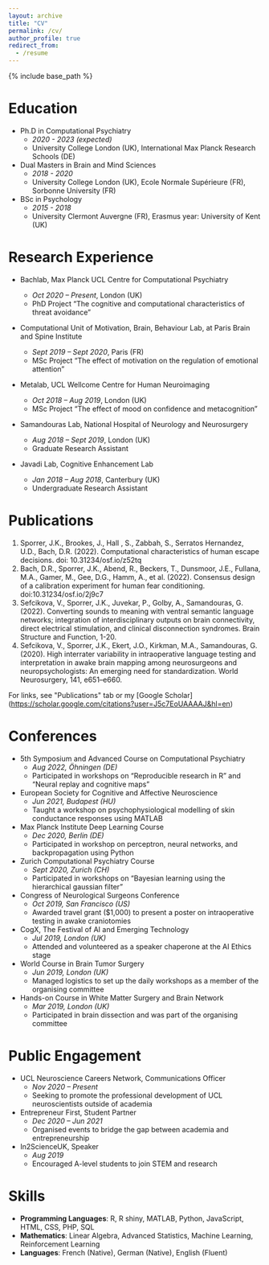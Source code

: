 ```yaml
---
layout: archive
title: "CV"
permalink: /cv/
author_profile: true
redirect_from:
  - /resume
---
```


{% include base_path %}

Education
======

* Ph.D in Computational Psychiatry
  * *2020 - 2023 (expected)*
  * University College London (UK), International Max Planck Research Schools (DE)
* Dual Masters in Brain and Mind Sciences
  * *2018 - 2020*
  * University College London (UK), Ecole Normale Supérieure (FR), Sorbonne University (FR)
* BSc in Psychology
  * *2015 - 2018*
  * University Clermont Auvergne (FR), Erasmus year: University of Kent (UK)

Research Experience
======

* Bachlab, Max Planck UCL Centre for Computational Psychiatry
  * *Oct 2020 – Present*,	London (UK)
  * PhD Project “The cognitive and computational characteristics of threat avoidance” 	

* Computational Unit of Motivation, Brain, Behaviour Lab, at Paris Brain and Spine Institute	
  * *Sept 2019 – Sept 2020*, Paris (FR)
  * MSc Project “The effect of motivation on the regulation of emotional attention”	

* Metalab, UCL Wellcome Centre for Human Neuroimaging
  * *Oct 2018 – Aug 2019*, London (UK)
  * MSc Project “The effect of mood on confidence and metacognition”  

* Samandouras Lab, National Hospital of Neurology and Neurosurgery
  * *Aug 2018 – Sept 2019*, London (UK)
  * Graduate Research Assistant	

* Javadi Lab, Cognitive Enhancement Lab   	
  * *Jan 2018 – Aug 2018*, Canterbury (UK)
  * Undergraduate Research Assistant	

Publications
======
1. Sporrer, J.K., Brookes, J., Hall , S., Zabbah, S., Serratos Hernandez, U.D., Bach, D.R. (2022). Computational characteristics of human escape decisions. doi: 10.31234/osf.io/z52tq
2. Bach, D.R., Sporrer, J.K., Abend, R., Beckers, T., Dunsmoor, J.E., Fullana, M.A., Gamer, M., Gee, D.G., Hamm, A., et al. (2022). Consensus design of a calibration experiment for human fear conditioning. doi:10.31234/osf.io/2j9c7
3. Sefcikova, V., Sporrer, J.K., Juvekar, P., Golby, A., Samandouras, G. (2022). Converting sounds to meaning with ventral semantic language networks; integration of interdisciplinary outputs on brain connectivity, direct electrical stimulation, and clinical disconnection syndromes. Brain Structure and Function, 1-20.
4. Sefcikova, V., Sporrer, J.K., Ekert, J.O., Kirkman, M.A., Samandouras, G. (2020). High interrater variability in intraoperative language testing and interpretation in awake brain mapping among neurosurgeons and neuropsychologists: An emerging need for standardization. World Neurosurgery, 141, e651–e660. 

For links, see "Publications" tab or my [Google Scholar] (https://scholar.google.com/citations?user=J5c7EoUAAAAJ&hl=en)
  
Conferences
======

* 5th Symposium and Advanced Course on Computational Psychiatry 		  
  * *Aug 2022, Öhningen (DE)*
  * Participated in workshops on “Reproducible research in R” and “Neural replay and cognitive maps” 
* European Society for Cognitive and Affective Neuroscience  		                  
  * *Jun 2021, Budapest (HU)*
  * Taught a workshop on psychophysiological modelling of skin conductance responses using MATLAB
* Max Planck Institute Deep Learning Course					         
  * *Dec 2020, Berlin (DE)*
  * Participated in workshop on perceptron, neural networks, and backpropagation using Python
* Zurich Computational Psychiatry Course  					       
  * *Sept 2020, Zurich (CH)*
  * Participated in workshops on “Bayesian learning using the hierarchical gaussian filter” 
* Congress of Neurological Surgeons Conference 			                        
  * *Oct 2019, San Francisco (US)*
  * Awarded travel grant ($1,000) to present a poster on intraoperative testing in awake craniotomies
* CogX, The Festival of AI and Emerging Technology   			                     
  * *Jul 2019, London (UK)*
  * Attended and volunteered as a speaker chaperone at the AI Ethics stage
* World Course in Brain Tumor Surgery  					     
  * *Jun 2019, London (UK)*
  *	Managed logistics to set up the daily workshops as a member of the organising committee 
* Hands-on Course in White Matter Surgery and Brain Network 		                 
  * *Mar 2019, London (UK)* 
  * Participated in brain dissection and was part of the organising committee

    
Public Engagement
======
* UCL Neuroscience Careers Network, Communications Officer 			             
  * *Nov 2020 – Present*
  * Seeking to promote the professional development of UCL neuroscientists outside of academia
* Entrepreneur First, Student Partner  						           
  * *Dec 2020 – Jun 2021*
  * Organised events to bridge the gap between academia and entrepreneurship
* In2ScienceUK, Speaker 									   
  * *Aug 2019*
  * Encouraged A-level students to join STEM and research 

Skills
======
* **Programming Languages**: R, R shiny, MATLAB, Python, JavaScript, HTML, CSS, PHP, SQL
* **Mathematics**: Linear Algebra, Advanced Statistics, Machine Learning, Reinforcement Learning
* **Languages**: French (Native), German (Native), English (Fluent)
